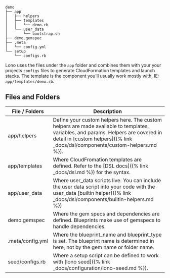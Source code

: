     demo
    ├── app
    │   ├── helpers
    │   ├── templates
    │   │   └── demo.rb
    │   └── user_data
    │       └── bootstrap.sh
    ├── demo.gemspec
    ├── .meta
    │   └── config.yml
    └── setup
        └── configs.rb

Lono uses the files under the `app` folder and combines them with your your projects `configs` files to generate CloudFormation templates and launch stacks.  The template is the component you'll usually work mostly with, IE: `app/templates/demo.rb`.

## Files and Folders

File / Folders  | Description
------------- | -------------
app/helpers | Define your custom helpers here. The custom helpers are made available to templates, variables, and params. Helpers are covered in detail in [custom helpers]({% link _docs/dsl/components/custom-helpers.md %}).
app/templates | Where CloudFromation templates are defined.  Refer to the [DSL docs]({% link _docs/dsl.md %}) for the syntax.
app/user_data | Where user_data scripts live. You can include the user data script into your code with the user_data [builtin helper]({% link _docs/dsl/components/builtin-helpers.md %})
demo.gemspec | Where the gem specs and dependencies are defined.  Blueprints make use of gemspecs to handle dependencies.
.meta/config.yml | Where the blueprint_name and blueprint_type is set.  The blueprint name is determined in here, not by the gem name or folder name.
seed/configs.rb | Where a setup script can be defined to work with [lono seed]({% link _docs/configuration/lono-seed.md %}).
